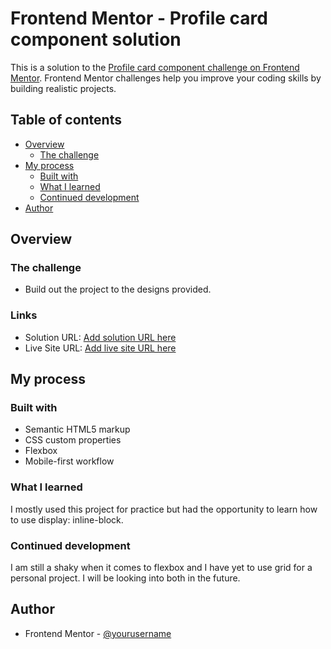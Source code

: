 # Frontend Mentor - Profile card component solution

This is a solution to the [Profile card component challenge on Frontend Mentor](https://www.frontendmentor.io/challenges/profile-card-component-cfArpWshJ). Frontend Mentor challenges help you improve your coding skills by building realistic projects. 

## Table of contents

- [Overview](#overview)
  - [The challenge](#the-challenge)
- [My process](#my-process)
  - [Built with](#built-with)
  - [What I learned](#what-i-learned)
  - [Continued development](#continued-development)
- [Author](#author)

## Overview

### The challenge

- Build out the project to the designs provided.

### Links

- Solution URL: [Add solution URL here](https://github.com/ihlonne/Profile-card.github.io)
- Live Site URL: [Add live site URL here](https://ihlonne.github.io/Profile-card.github.io/)

## My process

### Built with

- Semantic HTML5 markup
- CSS custom properties
- Flexbox
- Mobile-first workflow

### What I learned

I mostly used this project for practice but had the opportunity to learn how to use display: inline-block.

### Continued development

I am still a shaky when it comes to flexbox and I have yet to use grid for a personal project. I will be looking into both in the future.

## Author

- Frontend Mentor - [@yourusername](ih-lonne)
